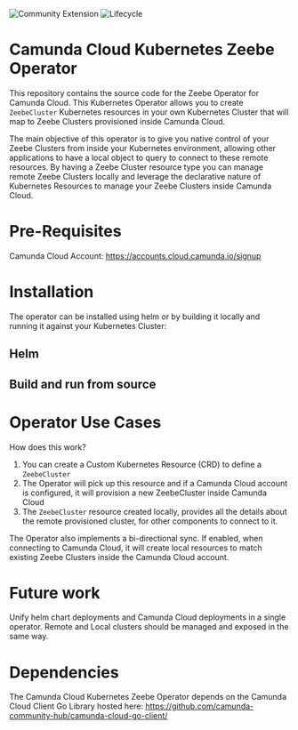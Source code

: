 ![Community Extension](https://img.shields.io/badge/Community%20Extension-An%20open%20source%20community%20maintained%20project-FF4700) 
![Lifecycle](https://img.shields.io/badge/Lifecycle-Incubating-blue)

# Camunda Cloud Kubernetes Zeebe Operator

This repository contains the source code for the Zeebe Operator for Camunda Cloud. 
This Kubernetes Operator allows you to create `ZeebeCluster` Kubernetes resources in your own Kubernetes Cluster that will map to Zeebe Clusters provisioned inside Camunda Cloud. 

The main objective of this operator is to give you native control of your Zeebe Clusters from inside your Kubernetes environment, allowing other applications to have a local object to query to connect to these remote resources. By having a Zeebe Cluster resource type you can manage remote Zeebe Clusters locally and leverage the declarative nature of Kubernetes Resources to manage your Zeebe Clusters inside Camunda Cloud. 

# Pre-Requisites
Camunda Cloud Account: https://accounts.cloud.camunda.io/signup


# Installation

The operator can be installed using helm or by building it locally and running it against your Kubernetes Cluster:

## Helm 

## Build and run from source


# Operator Use Cases

How does this work? 

1) You can create a Custom Kubernetes Resource (CRD) to define a `ZeebeCluster`
2) The Operator will pick up this resource and if a Camunda Cloud account is configured, it will provision a new ZeebeCluster inside Camunda Cloud
3) The `ZeebeCluster` resource created locally, provides all the details about the remote provisioned cluster, for other components to connect to it. 


The Operator also implements a bi-directional sync. If enabled, when connecting to Camunda Cloud, it will create local resources to match existing Zeebe Clusters inside the Camunda Cloud account. 

# Future work

Unify helm chart deployments and Camunda Cloud deployments in a single operator. Remote and Local clusters should be managed and exposed in the same way. 

# Dependencies

The Camunda Cloud Kubernetes Zeebe Operator depends on the Camunda Cloud Client Go Library hosted here: https://github.com/camunda-community-hub/camunda-cloud-go-client/


